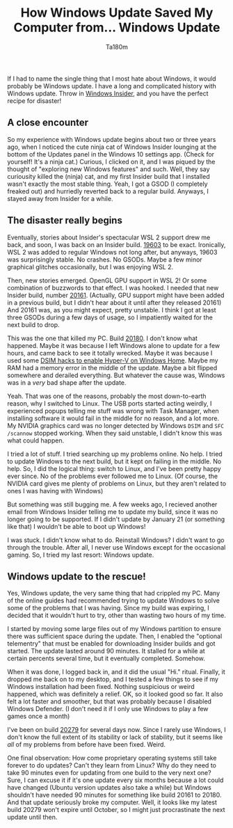 ﻿---
layout: post
title:  "How Windows Update Saved My Computer from... Windows Update"
author: Ta180m
tags: ["Windows"]
---


If I had to name the single thing that I most hate about Windows, it would probably be Windows update. I have a long and complicated history with Windows update. Throw in [Windows Insider](https://insider.windows.com/), and you have the perfect recipe for disaster!


## A close encounter

So my experience with Windows update begins about two or three years ago, when I noticed the cute ninja cat of Windows Insider lounging at the bottom of the Updates panel in the Windows 10 settings app. (Check for yourself! It's a ninja cat.) Curious, I clicked on it, and I was piqued by the thought of "exploring new Windows features" and such. Well, they say curiousity killed the (ninja) cat, and my first Insider build that I installed wasn't exactly the most stable thing. Yeah, I got a GSOD (I completely freaked out) and hurriedly reverted back to a regular build. Anyways, I stayed away from Insider for a while.


## The disaster really begins

Eventually, stories about Insider's spectacular WSL 2 support drew me back, and soon, I was back on an Insider build. [19603](https://blogs.windows.com/windows-insider/2020/04/08/announcing-windows-10-insider-preview-build-19603/) to be exact. Ironically, WSL 2 was added to regular Windows not long after, but anyways, 19603 was surprisingly stable. No crashes. No GSODs. Maybe a few minor graphical glitches occasionally, but I was enjoying WSL 2.

Then, new stories emerged. OpenGL GPU support in WSL 2! Or some combination of buzzwords to that effect. I was hooked. I needed that new Insider build, number [20161](https://blogs.windows.com/windows-insider/2020/07/01/announcing-windows-10-insider-preview-build-20161/). (Actually, GPU support might have been added in a previous build, but I didn't hear about it until after they released 20161) And 20161 was, as you might expect, pretty unstable. I think I got at least three GSODs during a few days of usage, so I impatiently waited for the next build to drop.

This was the one that killed my PC. Build [20180](https://blogs.windows.com/windows-insider/2020/07/29/announcing-windows-10-insider-preview-build-20180/). I don't know what happened. Maybe it was because I left Windows alone to update for a few hours, and came back to see it totally wrecked. Maybe it was because I used some [DSIM hacks to enable Hyper-V on Windows Home](https://github.com/Ta180m/Windows/blob/master/hyper-v.bat). Maybe my RAM had a memory error in the middle of the update. Maybe a bit flipped somewhere and derailed everything. But whatever the cause was, Windows was in a *very* bad shape after the update.

Yeah. That was one of the reasons, probably the most down-to-earth reason, why I switched to Linux. The USB ports started acting weirdly, I experienced popups telling me stuff was wrong with Task Manager, when installing software it would fail in the middle for no reason, and a lot more. My NVIDIA graphics card was no longer detected by Windows `DSIM` and `SFC /scannow` stopped working. When they said unstable, I didn't know this was what could happen.

I tried a lot of stuff. I tried searching up my problems online. No help. I tried to update Windows to the next build, but it kept on failing in the middle. No help. So, I did the logical thing: switch to Linux, and I've been pretty happy ever since. No of the problems ever followed me to Linux. (Of course, the NVIDIA card gives me plenty of problems on Linux, but they aren't related to ones I was having with Windows)

But something was still bugging me. A few weeks ago, I recieved another email from Windows Insider telling me to update my build, since it was no longer going to be supported. If I didn't update by January 21 (or something like that) I wouldn't be able to boot up Windows!

I was stuck. I didn't know what to do. Reinstall Windows? I didn't want to go through the trouble. After all, I never use Windows except for the occasional gaming. So, I tried my last resort: Windows update.


## Windows update to the rescue!

Yes, Windows update, the very same thing that had crippled my PC. Many of the online guides had recommended trying to update Windows to solve some of the problems that I was having. Since my build was expiring, I decided that it wouldn't hurt to try, other than wasting two hours of my time.

I started by moving some large files out of my Windows partition to ensure there was sufficient space during the update. Then, I enabled the "optional telementry" that must be enabled for downloading Insider builds and got started. The update lasted around 90 minutes. It stalled for a while at certain percents several time, but it eventually completed. Somehow.

When it was done, I logged back in, and it did the usual "Hi." ritual. Finally, it dropped me back on to my desktop, and I tested a few things to see if my Windows installation had been fixed. Nothing suspicious or weird happened, which was definitely a relief. OK, so it looked good so far. It also felt a lot faster and smoother, but that was probably because I disabled Windows Defender. (I don't need it if I only use Windows to play a few games once a month)

I've been on build [20279](https://blogs.windows.com/windows-insider/2020/12/14/announcing-windows-10-insider-preview-build-20279/) for several days now. Since I rarely use Windows, I don't know the full extent of its stability or lack of stability, but it seems like *all* of my problems from before have been fixed. Weird.

One final observation: How come proprietary operating systems still take forever to do updates? Can't they learn from Linux? Why do they need to take 90 minutes even for updating from one build to the very next one? Sure, I can excuse it if it's one update every six months because a lot could have changed (Ubuntu version updates also take a while) but Windows shouldn't have needed 90 minutes for something like build 20161 to 20180. And that update seriously broke my computer. Well, it looks like my latest build 20279 won't expire until October, so I might just procrastinate the next update until then.

